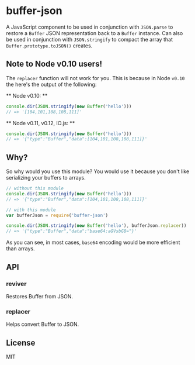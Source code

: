 buffer-json
===========

A JavaScript component to be used in conjunction with `JSON.parse` to restore
a `Buffer` JSON representation back to a `Buffer` instance. Can also be used
in conjunction with `JSON.stringify` to compact the array that `Buffer.prototype.toJSON()`
creates.


Note to Node v0.10 users!
-------------------------

The `replacer` function will not work for you. This is because in Node `v0.10`
the here's the output of the following:

** Node v0.10: **

```js
console.dir(JSON.stringify(new Buffer('hello')))
// => '[104,101,108,108,111]'
```

** Node v0.11, v0.12, IO.js: **

```js
console.dir(JSON.stringify(new Buffer('hello')))
// => '{"type":"Buffer","data":[104,101,108,108,111]}'
```

Why?
----

So why would you use this module? You would use it because you don't like serializing
your buffers to arrays.

```js
// without this module
console.dir(JSON.stringify(new Buffer('hello')))
// => '{"type":"Buffer","data":[104,101,108,108,111]}'

// with this module
var bufferJson = require('buffer-json')

console.dir(JSON.stringify(new Buffer('hello'), bufferJson.replacer))
// => '{"type":"Buffer","data":"base64:aGVsbG8="}'
```

As you can see, in most cases, `base64` encoding would be more efficient than arrays.


API
---

### reviver

Restores Buffer from JSON.


### replacer

Helps convert Buffer to JSON.


License
-------

MIT







